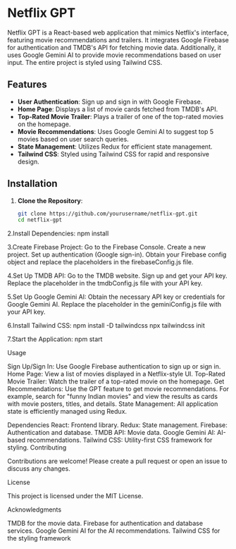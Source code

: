 # Netflix GPT

Netflix GPT is a React-based web application that mimics Netflix's interface, featuring movie recommendations and trailers. It integrates Google Firebase for authentication and TMDB's API for fetching movie data. Additionally, it uses Google Gemini AI to provide movie recommendations based on user input. The entire project is styled using Tailwind CSS.

## Features

- **User Authentication**: Sign up and sign in with Google Firebase.
- **Home Page**: Displays a list of movie cards fetched from TMDB's API.
- **Top-Rated Movie Trailer**: Plays a trailer of one of the top-rated movies on the homepage.
- **Movie Recommendations**: Uses Google Gemini AI to suggest top 5 movies based on user search queries.
- **State Management**: Utilizes Redux for efficient state management.
- **Tailwind CSS**: Styled using Tailwind CSS for rapid and responsive design.

## Installation

1. **Clone the Repository**:
   ```sh
   git clone https://github.com/yourusername/netflix-gpt.git
   cd netflix-gpt
2.Install Dependencies:
npm install 

3.Create Firebase Project:
Go to the Firebase Console.
Create a new project.
Set up authentication (Google sign-in).
Obtain your Firebase config object and replace the placeholders in the firebaseConfig.js file.

4.Set Up TMDB API:
Go to the TMDB website.
Sign up and get your API key.
Replace the placeholder in the tmdbConfig.js file with your API key.

5.Set Up Google Gemini AI:
Obtain the necessary API key or credentials for Google Gemini AI.
Replace the placeholder in the geminiConfig.js file with your API key.

6.Install Tailwind CSS:
npm install -D tailwindcss
npx tailwindcss init

7.Start the Application:
npm start

Usage

Sign Up/Sign In: Use Google Firebase authentication to sign up or sign in.
Home Page: View a list of movies displayed in a Netflix-style UI.
Top-Rated Movie Trailer: Watch the trailer of a top-rated movie on the homepage.
Get Recommendations: Use the GPT feature to get movie recommendations. For example, search for "funny Indian movies" and view the results as cards with movie posters, titles, and details.
State Management: All application state is efficiently managed using Redux.


Dependencies
React: Frontend library.
Redux: State management.
Firebase: Authentication and database.
TMDB API: Movie data.
Google Gemini AI: AI-based recommendations.
Tailwind CSS: Utility-first CSS framework for styling.
Contributing

Contributions are welcome! Please create a pull request or open an issue to discuss any changes.

License

This project is licensed under the MIT License.

Acknowledgments

TMDB for the movie data.
Firebase for authentication and database services.
Google Gemini AI for the AI recommendations.
Tailwind CSS for the styling framework

